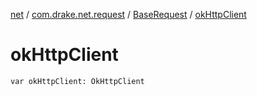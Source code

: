 [net](../../index.md) / [com.drake.net.request](../index.md) / [BaseRequest](index.md) / [okHttpClient](./ok-http-client.md)

# okHttpClient

`var okHttpClient: OkHttpClient`